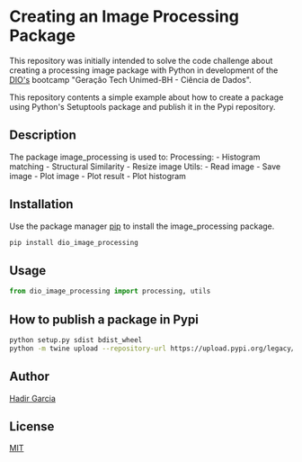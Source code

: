 # Creating an Image Processing Package

This repository was initially intended to solve the code challenge about creating a processing
image package with Python in development of the [DIO's](https://dio.me) bootcamp "Geração Tech
Unimed-BH - Ciência de Dados".

This repository contents a simple example about how to create a package using Python's Setuptools
package and publish it in the Pypi repository.

## Description

The package image_processing is used to:
    Processing:
        - Histogram matching
        - Structural Similarity
        - Resize image
    Utils:
        - Read image
        - Save image
        - Plot image
        - Plot result
        - Plot histogram

## Installation

Use the package manager [pip](https://pip.pypa.io/en/stable) to install the image_processing
package.
```bash
pip install dio_image_processing
```

## Usage

```python
from dio_image_processing import processing, utils
```

## How to publish a package in Pypi
```bash
python setup.py sdist bdist_wheel
python -m twine upload --repository-url https://upload.pypi.org/legacy/ dist/*
```

## Author
[Hadir Garcia](https://github.com/hadirga)

## License
[MIT](https://choosealicense.com/licenses/mit/)